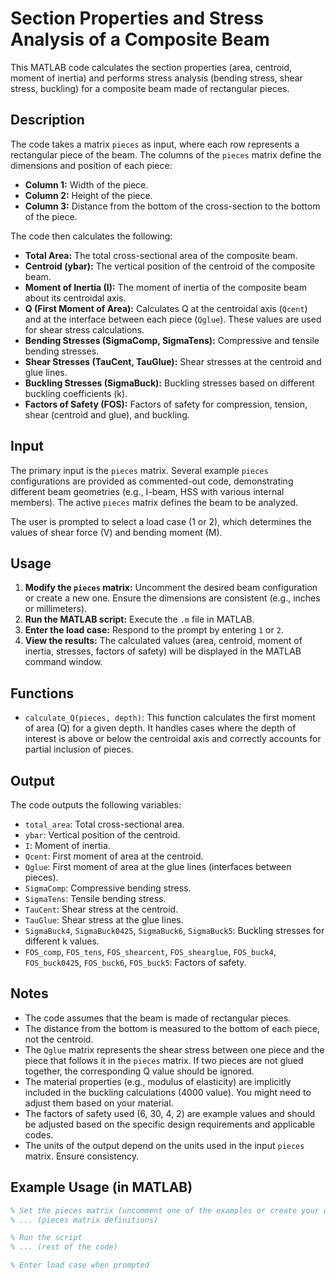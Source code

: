 # Section Properties and Stress Analysis of a Composite Beam

This MATLAB code calculates the section properties (area, centroid, moment of inertia) and performs stress analysis (bending stress, shear stress, buckling) for a composite beam made of rectangular pieces.

## Description

The code takes a matrix `pieces` as input, where each row represents a rectangular piece of the beam. The columns of the `pieces` matrix define the dimensions and position of each piece:

*   **Column 1:** Width of the piece.
*   **Column 2:** Height of the piece.
*   **Column 3:** Distance from the bottom of the cross-section to the bottom of the piece.

The code then calculates the following:

*   **Total Area:** The total cross-sectional area of the composite beam.
*   **Centroid (ybar):** The vertical position of the centroid of the composite beam.
*   **Moment of Inertia (I):** The moment of inertia of the composite beam about its centroidal axis.
*   **Q (First Moment of Area):** Calculates Q at the centroidal axis (`Qcent`) and at the interface between each piece (`Qglue`). These values are used for shear stress calculations.
*   **Bending Stresses (SigmaComp, SigmaTens):** Compressive and tensile bending stresses.
*   **Shear Stresses (TauCent, TauGlue):** Shear stresses at the centroid and glue lines.
*   **Buckling Stresses (SigmaBuck):** Buckling stresses based on different buckling coefficients (k).
*   **Factors of Safety (FOS):** Factors of safety for compression, tension, shear (centroid and glue), and buckling.

## Input

The primary input is the `pieces` matrix. Several example `pieces` configurations are provided as commented-out code, demonstrating different beam geometries (e.g., I-beam, HSS with various internal members). The active `pieces` matrix defines the beam to be analyzed.

The user is prompted to select a load case (1 or 2), which determines the values of shear force (V) and bending moment (M).

## Usage

1.  **Modify the `pieces` matrix:** Uncomment the desired beam configuration or create a new one. Ensure the dimensions are consistent (e.g., inches or millimeters).
2.  **Run the MATLAB script:** Execute the `.m` file in MATLAB.
3.  **Enter the load case:** Respond to the prompt by entering `1` or `2`.
4.  **View the results:** The calculated values (area, centroid, moment of inertia, stresses, factors of safety) will be displayed in the MATLAB command window.

## Functions

*   `calculate_Q(pieces, depth)`: This function calculates the first moment of area (Q) for a given depth. It handles cases where the depth of interest is above or below the centroidal axis and correctly accounts for partial inclusion of pieces.

## Output

The code outputs the following variables:

*   `total_area`: Total cross-sectional area.
*   `ybar`: Vertical position of the centroid.
*   `I`: Moment of inertia.
*   `Qcent`: First moment of area at the centroid.
*   `Qglue`: First moment of area at the glue lines (interfaces between pieces).
*   `SigmaComp`: Compressive bending stress.
*   `SigmaTens`: Tensile bending stress.
*   `TauCent`: Shear stress at the centroid.
*   `TauGlue`: Shear stress at the glue lines.
*   `SigmaBuck4`, `SigmaBuck0425`, `SigmaBuck6`, `SigmaBuck5`: Buckling stresses for different k values.
*   `FOS_comp`, `FOS_tens`, `FOS_shearcent`, `FOS_shearglue`, `FOS_buck4`, `FOS_buck0425`, `FOS_buck6`, `FOS_buck5`: Factors of safety.

## Notes

*   The code assumes that the beam is made of rectangular pieces.
*   The distance from the bottom is measured to the bottom of each piece, not the centroid.
*   The `Qglue` matrix represents the shear stress between one piece and the piece that follows it in the `pieces` matrix. If two pieces are not glued together, the corresponding Q value should be ignored.
*   The material properties (e.g., modulus of elasticity) are implicitly included in the buckling calculations (4000 value). You might need to adjust them based on your material.
*   The factors of safety used (6, 30, 4, 2) are example values and should be adjusted based on the specific design requirements and applicable codes.
*   The units of the output depend on the units used in the input `pieces` matrix. Ensure consistency.

## Example Usage (in MATLAB)

```matlab
% Set the pieces matrix (uncomment one of the examples or create your own)
% ... (pieces matrix definitions)

% Run the script
% ... (rest of the code)

% Enter load case when prompted
